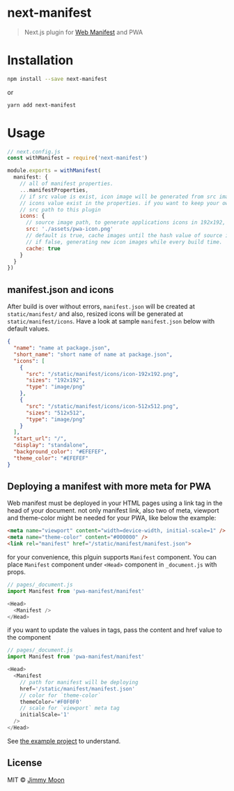 # next-manifest

> Next.js plugin for [Web Manifest](https://developer.mozilla.org/en-US/docs/Web/Manifest) and PWA

# Installation

```sh
npm install --save next-manifest
```
or

```sh
yarn add next-manifest
```

# Usage

```js
// next.config.js
const withManifest = require('next-manifest')

module.exports = withManifest(
  manifest: {
    // all of manifest properties.
    ...manifestProperties,
    // if src value is exist, icon image will be generated from src image, and ovwewritten
    // icons value exist in the properties. if you want to keep your own icons path? do not pass
    // src path to this plugin
    icons: {
      // source image path, to generate applications icons in 192x192, 512x512 sizes for manifest.
      src: './assets/pwa-icon.png'
      // default is true, cache images until the hash value of source image has changed
      // if false, generating new icon images while every build time.
      cache: true
    }
  }
})
```

## manifest.json and icons

After build is over without errors, `manifest.json` will be created at `static/manifest/` and also, resized icons will be generated at `static/manifest/icons`. Have a look at sample `manifest.json` below with default values.

```json
{
  "name": "name at package.json",
  "short_name": "short name of name at package.json",
  "icons": [
    {
      "src": "/static/manifest/icons/icon-192x192.png",
      "sizes": "192x192",
      "type": "image/png"
    },
    {
      "src": "/static/manifest/icons/icon-512x512.png",
      "sizes": "512x512",
      "type": "image/png"
    }
  ],
  "start_url": "/",
  "display": "standalone",
  "background_color": "#EFEFEF",
  "theme_color": "#EFEFEF"
}
```


## Deploying a manifest with more meta for PWA

Web manifest must be deployed in your HTML pages using a link tag in the head of your document. not only manifest link, also two of meta, viewport and theme-color might be needed for your PWA, like below the example:

```html
<meta name="viewport" content="width=device-width, initial-scale=1" />
<meta name="theme-color" content="#000000" />
<link rel="manifest" href="/static/manifest/manifest.json">
```

for your convenience, this plguin supports `Manifest` component. You can place `Manifest` component under `<Head>` component in `_document.js` with props.

```js
// pages/_document.js
import Manifest from 'pwa-manifest/manifest'

<Head>
  <Manifest />
</Head>
```

if you want to update the values in tags, pass the content and href value to the component

```js
// pages/_document.js
import Manifest from 'pwa-manifest/manifest'

<Head>
  <Manifest
    // path for manifest will be deploying
    href='/static/manifest/manifest.json'
    // color for `theme-color`
    themeColor='#F0F0F0'
    // scale for `viewport` meta tag
    initialScale='1'
  />
</Head>
```

See [the example project](https://github.com/ragingwind/next-manifest/blob/master/examples/hello-pwa/pages/_document.js) to understand.

## License

MIT © [Jimmy Moon](https://ragingwind.me)
